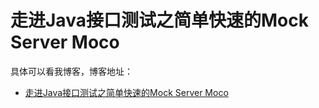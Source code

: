 # 走进Java接口测试之简单快速的Mock Server Moco

具体可以看我博客，博客地址： 
- [走进Java接口测试之简单快速的Mock Server Moco](https://blog.csdn.net/zuozewei/article/details/84901009)
